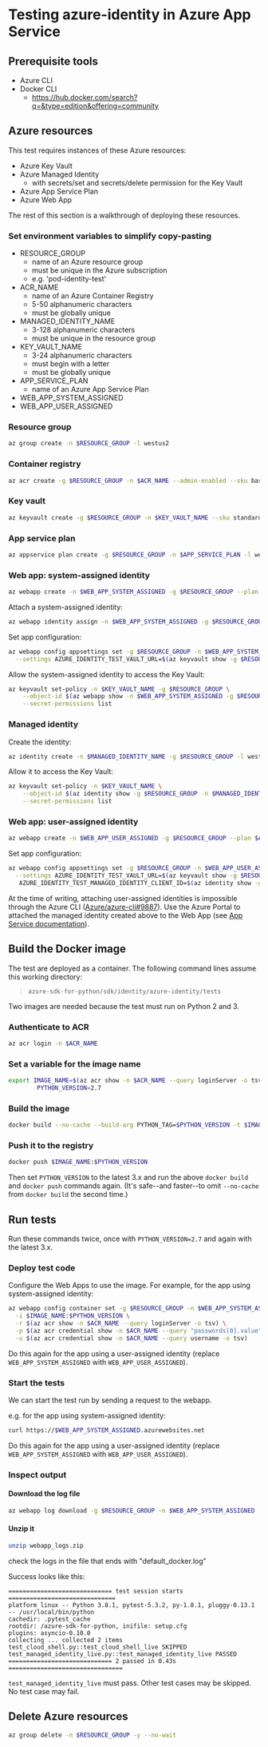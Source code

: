 # Testing azure-identity in Azure App Service

## Prerequisite tools

- Azure CLI
- Docker CLI
  - https://hub.docker.com/search?q=&type=edition&offering=community

## Azure resources

This test requires instances of these Azure resources:

- Azure Key Vault
- Azure Managed Identity
  - with secrets/set and secrets/delete permission for the Key Vault
- Azure App Service Plan
- Azure Web App

The rest of this section is a walkthrough of deploying these resources.

### Set environment variables to simplify copy-pasting

- RESOURCE_GROUP
  - name of an Azure resource group
  - must be unique in the Azure subscription
  - e.g. 'pod-identity-test'
- ACR_NAME
  - name of an Azure Container Registry
  - 5-50 alphanumeric characters
  - must be globally unique
- MANAGED_IDENTITY_NAME
  - 3-128 alphanumeric characters
  - must be unique in the resource group
- KEY_VAULT_NAME
  - 3-24 alphanumeric characters
  - must begin with a letter
  - must be globally unique
- APP_SERVICE_PLAN
  - name of an Azure App Service Plan
- WEB_APP_SYSTEM_ASSIGNED
- WEB_APP_USER_ASSIGNED

### Resource group

```sh
az group create -n $RESOURCE_GROUP -l westus2
```

### Container registry

```sh
az acr create -g $RESOURCE_GROUP -n $ACR_NAME --admin-enabled --sku basic
```

### Key vault

```sh
az keyvault create -g $RESOURCE_GROUP -n $KEY_VAULT_NAME --sku standard
```

### App service plan

```sh
az appservice plan create -g $RESOURCE_GROUP -n $APP_SERVICE_PLAN -l westus2 --sku B1 --is-linux
```

### Web app: system-assigned identity

```sh
az webapp create -n $WEB_APP_SYSTEM_ASSIGNED -g $RESOURCE_GROUP --plan $APP_SERVICE_PLAN --runtime "python|3.6"
```

Attach a system-assigned identity:

```sh
az webapp identity assign -n $WEB_APP_SYSTEM_ASSIGNED -g $RESOURCE_GROUP
```

Set app configuration:

```sh
az webapp config appsettings set -g $RESOURCE_GROUP -n $WEB_APP_SYSTEM_ASSIGNED \
  --settings AZURE_IDENTITY_TEST_VAULT_URL=$(az keyvault show -g $RESOURCE_GROUP -n $KEY_VAULT_NAME --query properties.vaultUri -o tsv)
```

Allow the system-assigned identity to access the Key Vault:

```sh
az keyvault set-policy -n $KEY_VAULT_NAME -g $RESOURCE_GROUP \
    --object-id $(az webapp show -n $WEB_APP_SYSTEM_ASSIGNED -g $RESOURCE_GROUP --query identity.principalId -o tsv) \
    --secret-permissions list
```

### Managed identity
Create the identity:

```sh
az identity create -n $MANAGED_IDENTITY_NAME -g $RESOURCE_GROUP -l westus2
```

Allow it to access the Key Vault:

```sh
az keyvault set-policy -n $KEY_VAULT_NAME \
    --object-id $(az identity show -g $RESOURCE_GROUP -n $MANAGED_IDENTITY_NAME --query principalId -o tsv) \
    --secret-permissions list
```

### Web app: user-assigned identity

```sh
az webapp create -n $WEB_APP_USER_ASSIGNED -g $RESOURCE_GROUP --plan $APP_SERVICE_PLAN --runtime "python|3.6"
```

Set app configuration:

```sh
az webapp config appsettings set -g $RESOURCE_GROUP -n $WEB_APP_USER_ASSIGNED \
  --settings AZURE_IDENTITY_TEST_VAULT_URL=$(az keyvault show -g $RESOURCE_GROUP -n $KEY_VAULT_NAME --query properties.vaultUri -o tsv) \
   AZURE_IDENTITY_TEST_MANAGED_IDENTITY_CLIENT_ID=$(az identity show -g $RESOURCE_GROUP -n $MANAGED_IDENTITY_NAME -o tsv --query clientId)
```

At the time of writing, attaching user-assigned identities is impossible through the Azure CLI
([Azure/azure-cli#9887](https://github.com/Azure/azure-cli/issues/9887)).
Use the Azure Portal to attached the managed identity created above to the Web App (see
[App Service documentation](https://docs.microsoft.com/en-us/azure/app-service/overview-managed-identity?tabs=dotnet#adding-a-user-assigned-identity)).

## Build the Docker image

The test are deployed as a container. The following command lines assume this working directory:
> `azure-sdk-for-python/sdk/identity/azure-identity/tests`

Two images are needed because the test must run on Python 2 and 3.

### Authenticate to ACR

```sh
az acr login -n $ACR_NAME
```

### Set a variable for the image name

```sh
export IMAGE_NAME=$(az acr show -n $ACR_NAME --query loginServer -o tsv)/webapp-managed-id-test  \
        PYTHON_VERSION=2.7 
```

### Build the image

```sh
docker build --no-cache --build-arg PYTHON_TAG=$PYTHON_VERSION -t $IMAGE_NAME:$PYTHON_VERSION ./managed-identity-live
```

### Push it to the registry

```sh
docker push $IMAGE_NAME:$PYTHON_VERSION
```

Then set `PYTHON_VERSION` to the latest 3.x and run the above `docker build`
and `docker push` commands again. (It's safe--and faster--to omit
`--no-cache` from `docker build` the second time.)

## Run tests

Run these commands twice, once with `PYTHON_VERSION=2.7` and again with the latest 3.x.

### Deploy test code

Configure the Web Apps to use the image. For example, for the app using system-assigned identity:

```sh
az webapp config container set -g $RESOURCE_GROUP -n $WEB_APP_SYSTEM_ASSIGNED \
  -i $IMAGE_NAME:$PYTHON_VERSION \
  -r $(az acr show -n $ACR_NAME --query loginServer -o tsv) \
  -p $(az acr credential show -n $ACR_NAME --query "passwords[0].value" -o tsv) \
  -u $(az acr credential show -n $ACR_NAME --query username -o tsv)
```

Do this again for the app using a user-assigned identity (replace `WEB_APP_SYSTEM_ASSIGNED` with `WEB_APP_USER_ASSIGNED`).

### Start the tests

We can start the test run by sending a request to the webapp.

e.g. for the app using system-assigned identity:

```sh
curl https://$WEB_APP_SYSTEM_ASSIGNED.azurewebsites.net
```

Do this again for the app using a user-assigned identity (replace `WEB_APP_SYSTEM_ASSIGNED` with `WEB_APP_USER_ASSIGNED`).

### Inspect output

#### Download the log file

```sh
az webapp log download -g $RESOURCE_GROUP -n $WEB_APP_SYSTEM_ASSIGNED
```

#### Unzip it

```sh
unzip webapp_logs.zip
```

check the logs in the file that ends with "default_docker.log"

Success looks like this:
```
============================= test session starts ==============================
platform linux -- Python 3.8.1, pytest-5.3.2, py-1.8.1, pluggy-0.13.1 -- /usr/local/bin/python
cachedir: .pytest_cache
rootdir: /azure-sdk-for-python, inifile: setup.cfg
plugins: asyncio-0.10.0
collecting ... collected 2 items
test_cloud_shell.py::test_cloud_shell_live SKIPPED
test_managed_identity_live.py::test_managed_identity_live PASSED
============================= 2 passed in 0.43s ================================
```

`test_managed_identity_live` must pass. Other test cases may be skipped. No test case may fail.

## Delete Azure resources

```sh
az group delete -n $RESOURCE_GROUP -y --no-wait
```
